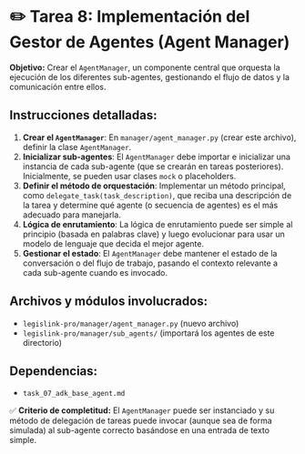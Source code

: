 # ✏️ Tarea 8: Implementación del Gestor de Agentes (Agent Manager)

**Objetivo:** Crear el `AgentManager`, un componente central que orquesta la ejecución de los diferentes sub-agentes, gestionando el flujo de datos y la comunicación entre ellos.

## Instrucciones detalladas:
1.  **Crear el `AgentManager`**: En `manager/agent_manager.py` (crear este archivo), definir la clase `AgentManager`.
2.  **Inicializar sub-agentes**: El `AgentManager` debe importar e inicializar una instancia de cada sub-agente (que se crearán en tareas posteriores). Inicialmente, se pueden usar clases `mock` o placeholders.
3.  **Definir el método de orquestación**: Implementar un método principal, como `delegate_task(task_description)`, que reciba una descripción de la tarea y determine qué agente (o secuencia de agentes) es el más adecuado para manejarla.
4.  **Lógica de enrutamiento**: La lógica de enrutamiento puede ser simple al principio (basada en palabras clave) y luego evolucionar para usar un modelo de lenguaje que decida el mejor agente.
5.  **Gestionar el estado**: El `AgentManager` debe mantener el estado de la conversación o del flujo de trabajo, pasando el contexto relevante a cada sub-agente cuando es invocado.

## Archivos y módulos involucrados:
-   `legislink-pro/manager/agent_manager.py` (nuevo archivo)
-   `legislink-pro/manager/sub_agents/` (importará los agentes de este directorio)

## Dependencias:
-   `task_07_adk_base_agent.md`

✅ **Criterio de completitud:** El `AgentManager` puede ser instanciado y su método de delegación de tareas puede invocar (aunque sea de forma simulada) al sub-agente correcto basándose en una entrada de texto simple. 